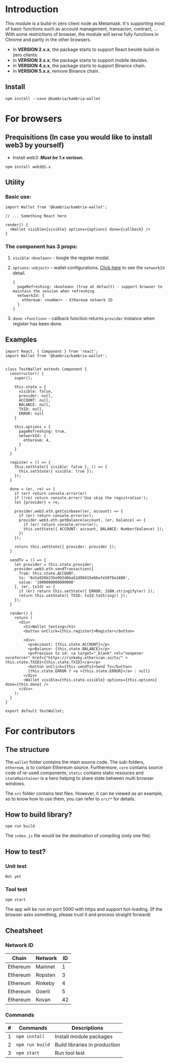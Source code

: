 # Introduction

This module is a build-in zero client node as Metamask. It's supporting most of basic functions 
such as account management, transacion, contract, ...  With some restrictions of browser, the module will serve fully functions in Chrome and partly in the other browsers.

* In **VERSION 2.x.x**, the package starts to support React beside build-in zero clients.
* In **VERSION 3.x.x**, the package starts to support mobile devides.
* In **VERSION 4.x.x**, the package starts to support Binance chain.
* In **VERSION 5.x.x**, remove Binance chain.

## Install

```
npm install --save @kambria/kambria-wallet
```

# For browsers

## Prequisitions (In case you would like to install web3 by yourself)

* Install web3: ***Must be 1.x verison.***

```
npm install web3@1.x
```

## Utility

### Basic use:

```
import Wallet from '@kambria/kambria-wallet';

// ... Something React here

render() {
  <Wallet visible={visible} options={options} done={callback} />
}
```

### The component has 3 props:


1. `visible`: `<boolean>` - toogle the register modal.

2. `options`: `<object>` - wallet configurations. [Click here](#cheatsheet) to see the `networkId` detail.
   ```
   {
     pageRefreshing: <boolean> (true at default) - support browser to maintain the session when refreshing
     networkId: {
       ethereum: <number> - Ethereum network ID
     }
   }
   ```

3. `done`: `<function>` - callback function returns `provider` instance when register has been done.

## Examples

```
import React, { Component } from 'react';
import Wallet from '@kambria/kambria-wallet';


class TestWallet extends Component {
  constructor() {
    super();

    this.state = {
      visible: false,
      provider: null,
      ACCOUNT: null,
      BALANCE: null,
      TXID: null,
      ERROR: null
    }

    this.options = {
      pageRefreshing: true,
      networkId: {
        ethereum: 4,
      }
    }
  }

  register = () => {
    this.setState({ visible: false }, () => {
      this.setState({ visible: true });
    });
  }

  done = (er, re) => {
    if (er) return console.error(er)
    if (!re) return console.error('Use skip the registration');
    let {provider} = re;

    provider.web3.eth.getCoinbase((er, account) => {
      if (er) return console.error(er);
      provider.web3.eth.getBalance(account, (er, balance) => {
        if (er) return console.error(er);
        this.setState({ ACCOUNT: account, BALANCE: Number(balance) });
      })
    });

    return this.setState({ provider: provider });
  }

  sendTx = () => {
    let provider = this.state.provider;
    provider.web3.eth.sendTransaction({
      from: this.state.ACCOUNT,
      to: '0x5a926b235e992d6ba52d98415e66afe5078a1690',
      value: '1000000000000000'
    }, (er, txId) => {
      if (er) return this.setState({ ERROR: JSON.stringify(er) });
      return this.setState({ TXID: txId.toString() });
    });
  }

  render() {
    return (
      <div>
        <h1>Wallet testing</h1>
        <button onClick={this.register}>Register</button>

        <div>
          <p>Account: {this.state.ACCOUNT}</p>
          <p>Balance: {this.state.BALANCE}</p>
          <p>Previous tx id: <a target="_blank" rel="noopener noreferrer" href={"https://rinkeby.etherscan.io/tx/" + this.state.TXID}>{this.state.TXID}</a></p>
          <button onClick={this.sendTx}>Send Tx</button>
          {this.state.ERROR ? <a >{this.state.ERROR}</a> : null}
        </div>
        <Wallet visible={this.state.visible} options={this.options} done={this.done} />
      </div>
    );
  }
}

export default TestWallet;
```

# For contributors

## The structure

The `wallet` folder contains the main source code. The sub-folders, `ethereum`, is to contain Ethereum source. Furthermore, `core` contains source code of re-used components, `static` contains static resouces and `stateMaintainer` is a hero helping to share state between multi browser windows.

The `src` folder contains test files. However, it can be viewed as an example, so
to know how to use them, you can refer to `src/*` for details.

## How to build library?

```
npm run build
```

The `index.js` file would be the destination of compiling (only one file).

## How to test?

### Unit test

```
Not yet
```

### Tool test

```
npm start
```

The app will be run on port 5000 with https and support hot-loading. (If the browser asks something, please trust it and process straight forward)


## Cheatsheet

### Network ID

| Chain | Network | ID |
| :-: | - | - |
| Ethereum | Mainnet | 1 |
| Ethereum | Ropsten | 3 |
| Ethereum | Rinkeby | 4 |
| Ethereum | Goerli  | 5 |
| Ethereum | Kovan   | 42 |

### Commands

| # | Commands | Descriptions |
| :-: | - | - |
| 1 | `npm install` | Install module packages |
| 2 | `npm run build` | Build libraries in production|
| 3 | `npm start` | Run tool test |